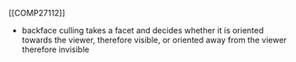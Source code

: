 [[COMP27112]]

- backface culling takes a facet and decides whether it is oriented towards the viewer, therefore visible, or oriented away from the viewer therefore invisible